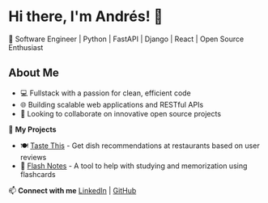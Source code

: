 # Hi there, I'm Andrés! 👋

🚀 Software Engineer | Python | FastAPI | Django | React | Open Source Enthusiast  

## About Me
- 💻 Fullstack with a passion for clean, efficient code
- 🌐 Building scalable web applications and RESTful APIs
- 🤝 Looking to collaborate on innovative open source projects

📌 **My Projects**
- 🍽️ [Taste This](https://taste-this.com/) - Get dish recommendations at restaurants based on user reviews
- 📝 [Flash Notes](https://flash-notes.com/) - A tool to help with studying and memorization using flashcards

📫 **Connect with me**
[LinkedIn](https://www.linkedin.com/in/andres-ortega-202b22153/) | [GitHub](https://github.com/ZorroGuadaPavos)
